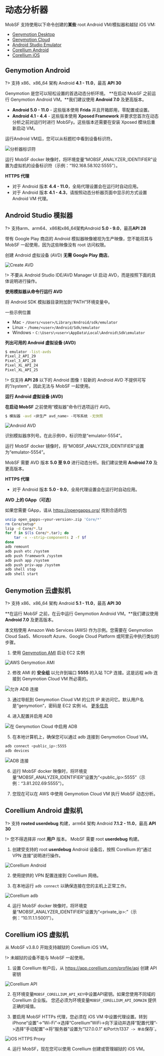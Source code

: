 # 动态分析器


MobSF 支持使用以下命令创建的**某些** root Android VM/模拟器和越狱 iOS VM:

* [Genymotion Desktop](https://www.genymotion.com/download/)
* [Genymotion Cloud](https://www.genymotion.com/cloud/)
* [Android Studio Emulator](https://developer.android.com/studio)
* [Corellium Android](https://support.corellium.com/getting-started/introduction-to-virtual-devices/quickstart-for-android) 
* [Corellium iOS](https://support.corellium.com/getting-started/introduction-to-virtual-devices/quickstart-for-ios)


## Genymotion Android
?> 支持 x86、x86_64 架构 Android **4.1 - 11.0**，最高 **API 30**

Genymotion 是您可以轻松设置的首选动态分析环境。 **在启动 MobSF 之前运行 Genymotion Android VM。**我们建议使用 **Android 7.0** 及更高版本。

* **Android 5.0 - 11.0** - 这些版本使用 **Frida** 并且开箱即用，零配置或设置。
* **Android 4.1 - 4.4** - 这些版本使用 **Xposed Framework** 并要求您首次在动态分析之前对运行时进行 MobSFy。这些版本还需要在安装 Xposed 模块后重新启动 VM。

运行Android VM后，您可以从标题栏中看到设备标识符。

![分析器标识符](https://github.com/MobSF/Mobile-Security-Framework-MobSF/assets/4301109/6204cdf4-1bc6-4b9a-a9f6-99db64c2f8e2)

运行 MobSF docker 映像时，将环境变量“MOBSF_ANALYZER_IDENTIFIER”设置为虚拟机的设备标识符（示例：“192.168.58.102:5555”）。

**HTTPS 代理**

* 对于 Android 版本 **4.4 - 11.0**，全局代理设置会在运行时自动应用。
* 对于 Android 版本 **4.1 - 4.3**，请按照动态分析器页面中显示的方式设置 Android VM 代理。


## Android Studio 模拟器
?> 支持arm、arm64、x86和x86_64架构Android **5.0 - 9.0**，最高**API 28**

带有 Google Play 商店的 Android 模拟器映像被视为生产映像，您不能将其与 MobSF 一起使用，因为这些映像没有 root 访问权限。

创建 Android 虚拟设备 (AVD) **无需 Google Play 商店**。

![Create AVD](https://github.com/MobSF/Mobile-Security-Framework-MobSF/assets/4301109/28199a89-847a-411f-9f85-e1179b5f835a)

!> 不要从 Android Studio IDE/AVD Manager UI 启动 AVD，而是按照下面的具体说明进行操作。

**使用模拟器从命令行运行 AVD**

将 Android SDK 模拟器目录附加到“PATH”环境变量中。

一些示例位置

* Mac - `/Users/<user>/Library/Android/sdk/emulator`
* Linux - `/home/<user>/Android/Sdk/emulator`
* Windows - `C:\Users\<user>\AppData\Local\Android\Sdk\emulator`

**列出可用的 Android 虚拟设备 (AVD)**

```bash
$ emulator -list-avds
Pixel_2_API_29
Pixel_3_API_28
Pixel_XL_API_24
Pixel_XL_API_25
```

!> 仅支持 **API 28** 以下的 Android 图像！较新的 Android AVD 不提供可写的“/system”，因此无法与 MobSF 一起使用。


**运行 Android 虚拟设备 (AVD)**

**在启动 MobSF** 之前使用“模拟器”命令行选项运行 AVD。

````bash
$ 模拟器 -avd <非生产 avd_name> -可写系统 -无快照
````

![Android AVD](https://github.com/MobSF/Mobile-Security-Framework-MobSF/assets/4301109/e9e849b6-69ad-47a4-8693-c75a0e1aa7cb)

识别模拟器序列号。在此示例中，标识符是“emulator-5554”。

运行 MobSF docker 镜像时，将“MOBSF_ANALYZER_IDENTIFIER”设置为“emulator-5554”。

MobSF 需要 AVD 版本 **5.0 至 9.0** 进行动态分析。我们建议使用 **Android 7.0** 及更高版本。

**HTTPS 代理**

* 对于 Android 版本 **5.0 - 9.0**，全局代理设置会在运行时自动应用。

**AVD 上的 GApp（可选）**

如果您需要 GApp，请从 <https://opengapps.org/> 找到合适的包

```bash
unzip open_gapps-<your-version>.zip 'Core/*'
rm Core/setup*
lzip -d Core/*.lz
for f in $(ls Core/*.tar); do
    tar -x --strip-components 2 -f $f
done
adb remount
adb push etc /system
adb push framework /system
adb push app /system
adb push priv-app /system
adb shell stop
adb shell start
```

## Genymotion 云虚拟机
?> 支持 x86、x86_64 架构 Android **5.1 - 11.0**，最高 **API 30**

**在运行 MobSF 之前，在云中运行 Genymotion Android VM。**我们建议使用 **Android 7.0** 及更高版本。

本文档使用 Amazon Web Services (AWS) 作为示例。您需要在 Genymotion Cloud SaaS、Microsoft Azure、Google Cloud Platform 或阿里云中执行类似的步骤。

1. 使用 [Genymotion AMI](https://aws.amazon.com/marketplace/seller-profile?id=933724b4-d35f-4266-905e-e52e4792bc45) 启动 EC2 实例

![AWS Genymotion AMI](https://user-images.githubusercontent.com/4301109/81505732-7bb3a100-92bf-11ea-9ba5-b1899810db2e.png)

2. 修改 AMI 的 **安全组** 以允许到端口 **5555** 的入站 TCP 连接。这是远程 adb 连接到 Genymotion Cloud VM 所必需的。

![允许 ADB 连接](https://user-images.githubusercontent.com/4301109/81505878-9b979480-92c0-11ea-9456-32cf5254d381.png)

3. 通过导航到 Genymotion Cloud VM 的公共 IP 来访问它。默认用户名是“genymotion”，密码是 EC2 实例 id。
[更多信息](https://docs.genymotion.com/paas/02_Getting_Started/021_AWS/)

4. 进入配置并启用 ADB

![在 Genymotion Cloud 中启用 ADB](https://user-images.githubusercontent.com/4301109/81505975-46a84e00-92c1-11ea-82a5-8912f96849b1.png)

5. 在本地计算机上，确保您可以通过 adb 连接到 Genymotion Cloud VM。

```bash
adb connect <public_ip>:5555
adb devices
```

![ADB 连接](https://user-images.githubusercontent.com/4301109/81506018-9be45f80-92c1-11ea-8486-fcac8daee7be.png)

6. 运行 MobSF docker 映像时，将环境变量“MOBSF_ANALYZER_IDENTIFIER”设置为“<public_ip>:5555”（示例：“3.81.202.69:5555”）。

7. 您现在可以在 AWS 中使用 Genymotion Cloud VM 执行 MobSF 动态分析。

## Corellium Android 虚拟机

?> 支持 **rooted userdebug** 构建，arm64 架构 Android **7.1.2 - 11.0**，最高 **API 30**

!> 您不得选择非 root **用户** 版本。 MobSF 需要 root **userdebug** 构建。

1. 创建受支持的 root **userdebug** Android 设备后，按照 Corellium 的“通过 VPN 连接”说明进行操作。

![Corellium Android](https://github.com/MobSF/Mobile-Security-Framework-MobSF/assets/4301109/f384421c-98af-47b1-8d98-29641d9ca974)

2. 使用提供的 VPN 配置连接到 Corellium 网络。

3. 在本地运行 `adb connect` 以确保连接在您的主机上正常工作。

![Corellium adb](https://github.com/MobSF/Mobile-Security-Framework-MobSF/assets/4301109/c6f1135e-b1ef-4a14-b9bf-6ebfab2e3cca)

4. 运行 MobSF docker 映像时，将环境变量“MOBSF_ANALYZER_IDENTIFIER”设置为“<private_ip>:<port>”（示例：“10.11.1.1:5001”）。

## Corellium iOS 虚拟机

从 MobSF v3.8.0 开始支持越狱的 Corellium iOS VM。

!> 未越狱的设备不能与 MobSF 一起使用。

1. 设置 Corellium 帐户后，从 https://app.corellium.com/profile/api 创建 API 密钥

![Corellium API](https://user-images.githubusercontent.com/4301109/289017703-b6f25054-d1b5-4c0e-a781-68b18260fb6a.png)

2. 在环境变量`MOBSF_CORELLIUM_API_KEY`中设置API密钥。如果您使用不同域的 Corellium 企业版。 您还必须为环境变量`MOBSF_CORELLIUM_API_DOMAIN` 提供正确的域值。

3. 要启用 MobSF HTTPs 代理，您必须在 iOS VM 中设置代理设置。转到iPhone“设置”->“Wi-Fi”->选择“Corellium”WiFi->向下滚动并选择“配置代理”->选择“手动配置”->将“服务器”设置为“127.0.0.1” ` 和 `Port` 为 `1337` -> 单击`保存`。

![iOS HTTPS Proxy](https://user-images.githubusercontent.com/4301109/289017713-ffc54f0e-1c23-484d-a612-0318ad41e7a3.png)


4. 运行 MobSF，现在您可以使用 Corellium 创建或管理越狱的 iOS VM。
